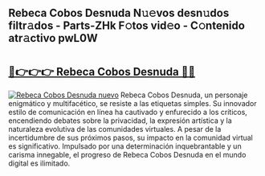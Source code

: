 ## Rebeca Cobos Desnuda N𝚞𝚎vos desn𝚞dos filtr𝚊dos - Parts-ZHk F𝚘tos vid𝚎o - C𝚘ntenido atr𝚊ctivo pwL0W

# <h2><a href="http://mb7t6di.tromn.icu/?c=Rebeca+Cobos+Desnuda">🔗👉👉👉 Rebeca Cobos Desnuda 🔗🔗</a></h2>

[![Rebeca Cobos Desnuda nuevo](https://i.imgur.com/pEAQMta.gif)](http://mb7t6di.tromn.icu/?c=Rebeca+Cobos+Desnuda)
Rebeca Cobos Desnuda, un personaje enigmático y multifacético, se resiste a las etiquetas simples. Su innovador estilo de comunicación en línea ha cautivado y enfurecido a los críticos, encendiendo debates sobre la privacidad, la expresión artística y la naturaleza evolutiva de las comunidades virtuales. A pesar de la incertidumbre de sus próximos pasos, su impacto en la comunidad virtual es significativo. Impulsado por una determinación inquebrantable y un carisma innegable, el progreso de Rebeca Cobos Desnuda en el mundo digital es ilimitado.
